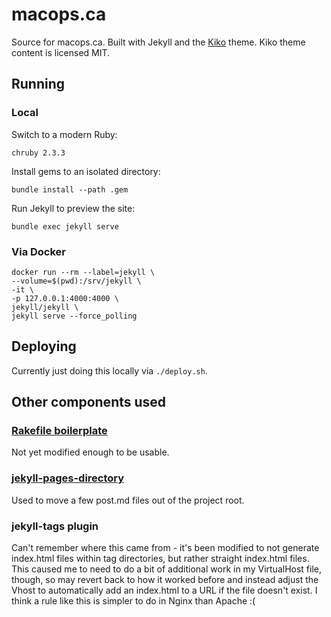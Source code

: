 # macops.ca

Source for macops.ca. Built with Jekyll and the [Kiko](https://kiko.gfjaru.com/) theme. Kiko theme content is licensed MIT.

## Running

### Local

Switch to a modern Ruby:

`chruby 2.3.3`

Install gems to an isolated directory:

`bundle install --path .gem`

Run Jekyll to preview the site:

`bundle exec jekyll serve`

### Via Docker

```
docker run --rm --label=jekyll \
--volume=$(pwd):/srv/jekyll \
-it \
-p 127.0.0.1:4000:4000 \
jekyll/jekyll \
jekyll serve --force_polling
```

## Deploying

Currently just doing this locally via `./deploy.sh`.

## Other components used

### [Rakefile boilerplate](https://github.com/gummesson/jekyll-rake-boilerplate)

Not yet modified enough to be usable.

### [jekyll-pages-directory](https://github.com/bbakersmith/jekyll-pages-directory)

Used to move a few post.md files out of the project root.

### jekyll-tags plugin

Can't remember where this came from - it's been modified to not generate index.html files within tag directories, but rather straight index.html files. This caused me to need to do a bit of additional work in my VirtualHost file, though, so may revert back to how it worked before and instead adjust the Vhost to automatically add an index.html to a URL if the file doesn't exist. I think a rule like this is simpler to do in Nginx than Apache :(
